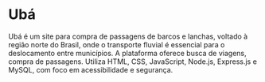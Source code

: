 # Ubá
 Ubá é um site para compra de passagens de barcos e lanchas, voltado à região norte do Brasil, onde o transporte fluvial é essencial para o deslocamento entre municípios. A plataforma oferece busca de viagens, compra de passagens. Utiliza HTML, CSS, JavaScript, Node.js, Express.js e MySQL, com foco em acessibilidade e segurança.
